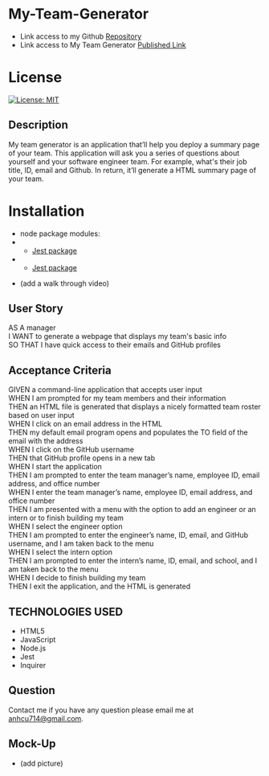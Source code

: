 # My-Team-Generator
- Link access to my Github [Repository](https://github.com/anhcu/My-Team-Generator)
- Link access to My Team Generator [Published Link](https://anhcu.github.io/My-Team-Generator/)

# License
[![License: MIT](https://img.shields.io/badge/License-MIT-yellow.svg)](https://opensource.org/licenses/MIT)

## Description

My team generator is an application that’ll help you deploy a summary page of your team.  This application will ask you a series of questions about yourself and your software engineer team.  For example, what's their job title, ID, email and Github. In return, it’ll generate a HTML summary page of your team. 


# Installation 
- node package modules: 
- -  [Jest package](https://www.npmjs.com/package/jest) 
- -  [Jest package](https://www.npmjs.com/package/jest)


* (add a walk through video)

## User Story


AS A manager<br>
I WANT to generate a webpage that displays my team's basic info<br>
SO THAT I have quick access to their emails and GitHub profiles


## Acceptance Criteria


GIVEN a command-line application that accepts user input<br>
WHEN I am prompted for my team members and their information<br>
THEN an HTML file is generated that displays a nicely formatted team roster based on user input<br>
WHEN I click on an email address in the HTML<br>
THEN my default email program opens and populates the TO field of the email with the address<br>
WHEN I click on the GitHub username<br>
THEN that GitHub profile opens in a new tab<br>
WHEN I start the application<br>
THEN I am prompted to enter the team manager’s name, employee ID, email address, and office number<br>
WHEN I enter the team manager’s name, employee ID, email address, and office number<br>
THEN I am presented with a menu with the option to add an engineer or an intern or to finish building my team<br>
WHEN I select the engineer option<br>
THEN I am prompted to enter the engineer’s name, ID, email, and GitHub username, and I am taken back to the menu<br>
WHEN I select the intern option<br>
THEN I am prompted to enter the intern’s name, ID, email, and school, and I am taken back to the menu<br>
WHEN I decide to finish building my team<br>
THEN I exit the application, and the HTML is generated<br>


## TECHNOLOGIES USED
- HTML5
- JavaScript
- Node.js
- Jest
- Inquirer

## Question
Contact me if you have any question please email me at anhcu714@gmail.com. 

## Mock-Up
- (add picture)
